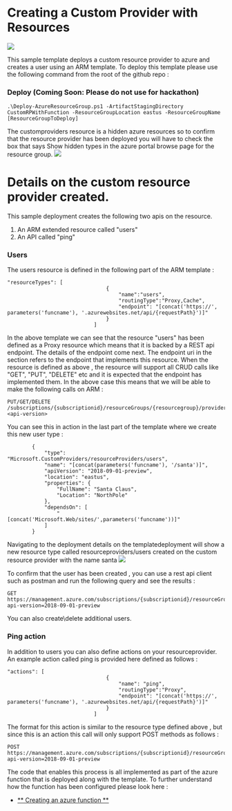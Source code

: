 # Creating a Custom Provider with Resources

<a href="https://portal.azure.com/#create/Microsoft.Template/uri/https%3A%2F%2Fraw.githubusercontent.com%2Fraosuhas%2Fmanagedapps-intro%2Fmaster%2FCustomRPWithFunction%2Fazuredeploy.json" target="_blank">
    <img src="http://azuredeploy.net/deploybutton.png"/> 
</a>

This sample template deploys a custom resource provider to azure and creates a user using an ARM template. 
To deploy this template please use the following command from the root of the github repo : 

### Deploy (Coming Soon: Please do not use for hackathon)
```Deploy
.\Deploy-AzureResourceGroup.ps1 -ArtifactStagingDirectory CustomRPWithFunction -ResourceGroupLocation eastus -ResourceGroupName [ResourceGroupToDeploy]
```

The customproviders resource is a hidden azure resources so to confirm that the resource provider has been deployed you will have to check the box that says Show hidden types in the azure portal browse page for the resource group.
![](images/showhidden.png)


# Details on the custom resource provider created. 

This sample deployment creates the following two apis on the resource. 

1) An ARM extended resource called "users"
2) An API called "ping"

### Users 

The users resource is defined in the following part of the ARM template : 

```
"resourceTypes": [
                                {
                                    "name":"users",
                                    "routingType":"Proxy,Cache",
                                    "endpoint": "[concat('https://', parameters('funcname'), '.azurewebsites.net/api/{requestPath}')]"
                                }
                            ]
```
In the above template we can see that the resource "users" has been defined as a Proxy resource which means that it is backed by a REST api endpoint. The details of the endpoint come next. The endpoint uri in the section refers to the endpoint that implements this resource. When the resource is defined as above , the resource will support all CRUD calls like "GET", "PUT", "DELETE" etc and it is expected that the endpoint has implemented them. In the above case this means that we will be able to make the following calls on ARM  : 

```
PUT/GET/DELETE /subscriptions/{subscriptionid}/resourceGroups/{resourcegroup}/providers/Microsoft.CustomProviders/resourceProviders/{customrpname}/users/name?<api-version>
```

You can see this in action in the last part of the template where we create this new user type : 

```
        {
            "type": "Microsoft.CustomProviders/resourceProviders/users",
            "name": "[concat(parameters('funcname'), '/santa')]",
            "apiVersion": "2018-09-01-preview",
            "location": "eastus",
            "properties": {
                "FullName": "Santa Claus",
                "Location": "NorthPole"
            },
            "dependsOn": [
                "[concat('Microsoft.Web/sites/',parameters('funcname'))]"
            ]
        }
```
Navigating to the deployment details on the templatedeployment  will show a new resource type called resourceproviders/users created on the custom resource provider with the name santa
![](images/createduser.png)

To confirm that the user has been created , you can use a rest api client such as postman and run the following query and see the results : 

```
GET  
https://management.azure.com/subscriptions/{subscriptionid}/resourceGroups/{resourcegroup}/providers/Microsoft.CustomProviders/resourceProviders/{customrpname}/users/santa?api-version=2018-09-01-preview
```

You can also create\delete additional users. 

### Ping action

In addition to users you can also define actions on your resourceprovider. An example action called ping is provided here defined as follows : 
```
"actions": [
                                {
                                    "name": "ping",
                                    "routingType":"Proxy",
                                    "endpoint": "[concat('https://', parameters('funcname'), '.azurewebsites.net/api/{requestPath}')]"
                                }
                            ]
```

The format for this action is similar to the resource type defined above , but since this is an action this call will only support POST methods as follows : 

```
POST  
https://management.azure.com/subscriptions/{subscriptionid}/resourceGroups/{resourcegroup}/providers/Microsoft.CustomProviders/resourceProviders/{customrpname}/ping?api-version=2018-09-01-preview
```


The code that enables this process is all implemented as part of the azure function that is deployed along with the template. To further understand how the function has been configured please look here : 
+ [** Creating an azure function **](/SampleFunction/Readme.md)



